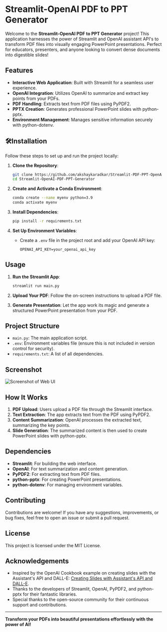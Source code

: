# Streamlit-OpenAI PDF to PPT Generator

Welcome to the **Streamlit-OpenAI PDF to PPT Generator** project! This application harnesses the power of Streamlit and OpenAI assistant API's to transform PDF files into visually engaging PowerPoint presentations. Perfect for educators, presenters, and anyone looking to convert dense documents into digestible slides!

## Features

- **Interactive Web Application**: Built with Streamlit for a seamless user experience.
- **OpenAI Integration**: Utilizes OpenAI to summarize and extract key points from your PDFs.
- **PDF Handling**: Extracts text from PDF files using PyPDF2.
- **PPTX Creation**: Generates professional PowerPoint slides with python-pptx.
- **Environment Management**: Manages sensitive information securely with python-dotenv.

## 🛠Installation

Follow these steps to set up and run the project locally:

1. **Clone the Repository**:
    ```bash
    git clone https://github.com/akshaykaradkar/Streamlit-PDF-PPT-OpenAI.git
    cd Streamlit-OpenAI-PDF-PPT-Generator
    ```

2. **Create and Activate a Conda Environment**:
    ```bash
    conda create --name myenv python=3.9
    conda activate myenv
    ```

3. **Install Dependencies**:
    ```bash
    pip install -r requirements.txt
    ```

4. **Set Up Environment Variables**:
    - Create a `.env` file in the project root and add your OpenAI API key:
        ```env
        OPENAI_API_KEY=your_openai_api_key
        ```

## Usage

1. **Run the Streamlit App**:
    ```bash
    streamlit run main.py
    ```

2. **Upload Your PDF**: Follow the on-screen instructions to upload a PDF file.
3. **Generate Presentation**: Let the app work its magic and generate a structured PowerPoint presentation from your PDF.

## Project Structure

- `main.py`: The main application script.
- `.env`: Environment variables file (ensure this is not included in version control for security).
- `requirements.txt`: A list of all dependencies.

## Screenshot
![Screenshot of Web UI](https://i.imgur.com/jv551H6.png)

## How It Works

1. **PDF Upload**: Users upload a PDF file through the Streamlit interface.
2. **Text Extraction**: The app extracts text from the PDF using PyPDF2.
3. **Content Summarization**: OpenAI processes the extracted text, summarizing the key points.
4. **Slide Generation**: The summarized content is then used to create PowerPoint slides with python-pptx.

## Dependencies

- **Streamlit**: For building the web interface.
- **OpenAI**: For text summarization and content generation.
- **PyPDF2**: For extracting text from PDF files.
- **python-pptx**: For creating PowerPoint presentations.
- **python-dotenv**: For managing environment variables.

## Contributing

Contributions are welcome! If you have any suggestions, improvements, or bug fixes, feel free to open an issue or submit a pull request.

## License

This project is licensed under the MIT License.

## Acknowledgements

- Inspired by the OpenAI Cookbook example on creating slides with the Assistant's API and DALL-E: [Creating Slides with Assistant's API and DALL-E](https://cookbook.openai.com/examples/creating_slides_with_assistants_api_and_dall-e3).
- Thanks to the developers of Streamlit, OpenAI, PyPDF2, and python-pptx for their fantastic libraries.
- Special thanks to the open-source community for their continuous support and contributions.

---

**Transform your PDFs into beautiful presentations effortlessly with the power of AI!**

